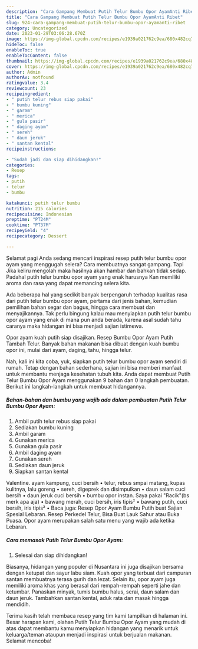 ```yaml
---
description: "Cara Gampang Membuat Putih Telur Bumbu Opor AyamAnti Ribet"
title: "Cara Gampang Membuat Putih Telur Bumbu Opor AyamAnti Ribet"
slug: 924-cara-gampang-membuat-putih-telur-bumbu-opor-ayamanti-ribet
category: Uncategorized
date: 2023-01-29T03:06:28.670Z
image: https://img-global.cpcdn.com/recipes/e1939a021762c9ea/680x482cq70/putih-telur-bumbu-opor-ayam-foto-resep-utama.jpg
hideToc: false
enableToc: true
enableTocContent: false
thumbnail: https://img-global.cpcdn.com/recipes/e1939a021762c9ea/680x482cq70/putih-telur-bumbu-opor-ayam-foto-resep-utama.jpg
cover: https://img-global.cpcdn.com/recipes/e1939a021762c9ea/680x482cq70/putih-telur-bumbu-opor-ayam-foto-resep-utama.jpg
author: Admin
authorAv: notfound
ratingvalue: 3.4
reviewcount: 23
recipeingredient:
- " putih telur rebus siap pakai"
- " bumbu kuning"
- " garam"
- " merica"
- " gula pasir"
- " daging ayam"
- " sereh"
- " daun jeruk"
- " santan kental"
recipeinstructions:

- "Sudah jadi dan siap dihidangkan!"
categories:
- Resep
tags:
- putih
- telur
- bumbu

katakunci: putih telur bumbu 
nutrition: 215 calories
recipecuisine: Indonesian
preptime: "PT24M"
cooktime: "PT37M"
recipeyield: "4"
recipecategory: Dessert

---
```



Selamat pagi Anda sedang mencari inspirasi resep putih telur bumbu opor ayam yang menggugah selera? Cara membuatnya sangat gampang. Tapi Jika keliru mengolah maka hasilnya akan hambar dan bahkan tidak sedap. Padahal putih telur bumbu opor ayam yang enak harusnya Kan memiliki aroma dan rasa yang dapat memancing selera kita.


Ada beberapa hal yang sedikit banyak berpengaruh terhadap kualitas rasa dari putih telur bumbu opor ayam, pertama dari jenis bahan, kemudian pemilihan bahan segar dan bagus, hingga cara membuat dan menyajikannya. Tak perlu bingung kalau mau menyiapkan putih telur bumbu opor ayam yang enak di mana pun anda berada, karena asal sudah tahu caranya maka hidangan ini bisa menjadi sajian istimewa.

Opor ayam kuah putih siap disajikan. Resep Bumbu Opor Ayam Putih Tambah Telur. Banyak bahan makanan bisa dibuat dengan kuah bumbu opor ini, mulai dari ayam, daging, tahu, hingga telur.


Nah, kali ini kita coba, yuk, siapkan putih telur bumbu opor ayam sendiri di rumah. Tetap dengan bahan sederhana, sajian ini bisa memberi manfaat untuk membantu menjaga kesehatan tubuh kita. Anda dapat membuat Putih Telur Bumbu Opor Ayam menggunakan 9 bahan dan 0 langkah pembuatan. Berikut ini langkah-langkah untuk membuat hidangannya.

<!--inarticleads1-->

##### Bahan-bahan dan bumbu yang wajib ada dalam pembuatan Putih Telur Bumbu Opor Ayam:

1. Ambil  putih telur rebus siap pakai
1. Sediakan  bumbu kuning
1. Ambil  garam
1. Gunakan  merica
1. Gunakan  gula pasir
1. Ambil  daging ayam
1. Gunakan  sereh
1. Sediakan  daun jeruk
1. Siapkan  santan kental


Valentine. ayam kampung, cuci bersih • telur, rebus smpai matang, kupas kulitnya, lalu goreng • sereh, digeprek dan disimpulkan • daun salam cuci bersih • daun jeruk cuci bersih • bumbu opor instan. Saya pakai &#34;Racik&#34;(bs merk apa aja) • bawang merah, cuci bersih, iris tipis² • bawang putih, cuci bersih, iris tipis² • Baca juga: Resep Opor Ayam Bumbu Putih buat Sajian Spesial Lebaran. Resep Perkedel Telur, Bisa Buat Lauk Sahur atau Buka Puasa. Opor ayam merupakan salah satu menu yang wajib ada ketika Lebaran. 

<!--inarticleads2-->

##### Cara memasak Putih Telur Bumbu Opor Ayam:


1. Selesai dan siap dihidangkan!

Biasanya, hidangan yang populer di Nusantara ini juga disajikan bersama dengan ketupat dan sayur labu siam. Kuah opor yang terbuat dari campuran santan membuatnya terasa gurih dan lezat. Selain itu, opor ayam juga memiliki aroma khas yang berasal dari rempah-rempah seperti jahe dan ketumbar. Panaskan minyak, tumis bumbu halus, serai, daun salam dan daun jeruk. Tambahkan santan kental, aduk rata dan masak hingga mendidih. 

Terima kasih telah membaca resep yang tim kami tampilkan di halaman ini. Besar harapan kami, olahan Putih Telur Bumbu Opor Ayam yang mudah di atas dapat membantu kamu menyiapkan hidangan yang menarik untuk keluarga/teman ataupun menjadi inspirasi untuk berjualan makanan. Selamat mencoba!
